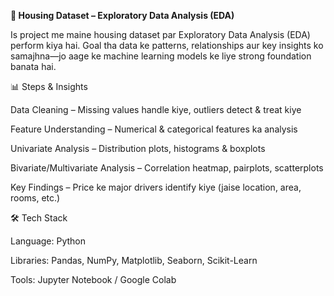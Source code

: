 **🏡 Housing Dataset – Exploratory Data Analysis (EDA)**

Is project me maine housing dataset par Exploratory Data Analysis (EDA) perform kiya hai.
Goal tha data ke patterns, relationships aur key insights ko samajhna—jo aage ke machine learning models ke liye strong foundation banata hai.

📊 Steps & Insights

Data Cleaning – Missing values handle kiye, outliers detect & treat kiye

Feature Understanding – Numerical & categorical features ka analysis

Univariate Analysis – Distribution plots, histograms & boxplots

Bivariate/Multivariate Analysis – Correlation heatmap, pairplots, scatterplots

Key Findings – Price ke major drivers identify kiye (jaise location, area, rooms, etc.)

🛠️ Tech Stack

Language: Python

Libraries: Pandas, NumPy, Matplotlib, Seaborn, Scikit-Learn

Tools: Jupyter Notebook / Google Colab
